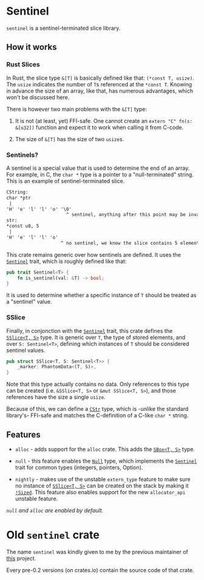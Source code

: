 # Sentinel

`sentinel` is a sentinel-terminated slice library.

## How it works

### Rust Slices

In Rust, the slice type `&[T]` is basically defined like that: `(*const T, usize)`. The `usize` indicates the number of `T`s referenced at the `*const T`. Knowing in advance the size of an array, like that, has numerous advantages, which won't be discussed here.

There is however two main problems with the `&[T]` type:

1. It is not (at least, yet) FFI-safe. One cannot create an `extern "C" fn(s: &[u32])` function and expect it to work when calling it from C-code.

2. The size of `&[T]` has the size of two `usize`s.

### Sentinels?

A sentinel is a special value that is used to determine the end of an array. For example, in C, the `char *` type is a pointer to a "null-terminated" string. This is an example of sentinel-terminated slice.

```txt
CString:
char *ptr
 |
'H' 'e' 'l' 'l' 'o' '\0'
                      ^ sentinel, anything after this point may be invalid.
str:
*const u8, 5
 |
'H' 'e' 'l' 'l' 'o'
                    ^ no sentinel, we know the slice contains 5 elements.
```

This crate remains generic over how sentinels are defined. It uses the [`Sentinel`] trait, which is roughly defined like that:

```Rust
pub trait Sentinel<T> {
    fn is_sentinel(val: &T) -> bool;
}
```

It is used to determine whether a specific instance of `T` should be treated as a "sentinel" value.

### SSlice

Finally, in conjonction with the [`Sentinel`] trait, this crate defines the [`SSlice<T, S>`] type. It is generic over `T`, the type of stored elements, and over `S: Sentinel<T>`, defining which instances of `T` should be considered sentinel values.

```Rust
pub struct SSlice<T, S: Sentinel<T>> {
    _marker: PhantomData<(T, S)>,
}
```

Note that this type actually contains no data. Only references to this type can be created (i.e. `&SSlice<T, S>` or `&mut SSlice<T, S>`), and those references have the size a single `usize`.

Because of this, we can define a [`CStr`] type, which is -unlike the standard library's- FFI-safe and matches the C-definition of a C-like `char *` string.

## Features

 - `alloc` - adds support for the `alloc` crate. This adds the [`SBox<T, S>`] type.

 - `null` - this feature enables the [`Null`] type, which implements the [`Sentinel`] trait for common types (integers, pointers, Option<T>).

 - `nightly` - makes use of the unstable `extern_type` feature to make sure no instance of [`SSlice<T, S>`] can be created on the stack by making it [`!Sized`]. This feature also enables support for the new `allocator_api` unstable feature.

*`null` and `alloc` are enabled by default.*

# Old `sentinel` crate

The name `sentinel` was kindly given to me by the previous maintainer of [this](https://github.com/maidsafe-archive/sentinel) project.

Every pre-0.2 versions (on crates.io) contain the source code of that crate.
 
[`Sentinel`]: https://docs.rs/sentinel/0.2.0/sentinel/trait.Sentinel.html
[`!Sized`]: https://doc.rust-lang.org/stable/core/marker/trait.Sized.html
[`Null`]: https://docs.rs/sentinel/0.2.0/sentinel/struct.Null.html
[`SBox<T, S>`]: https://docs.rs/sentinel/0.2.0/sentinel/struct.SBox.html
[`SSlice<T, S>`]: https://docs.rs/sentinel/0.2.0/sentinel/struct.SSlice.html
[`CStr`]: https://docs.rs/sentinel/0.2.0/sentinel/type.CStr.html
